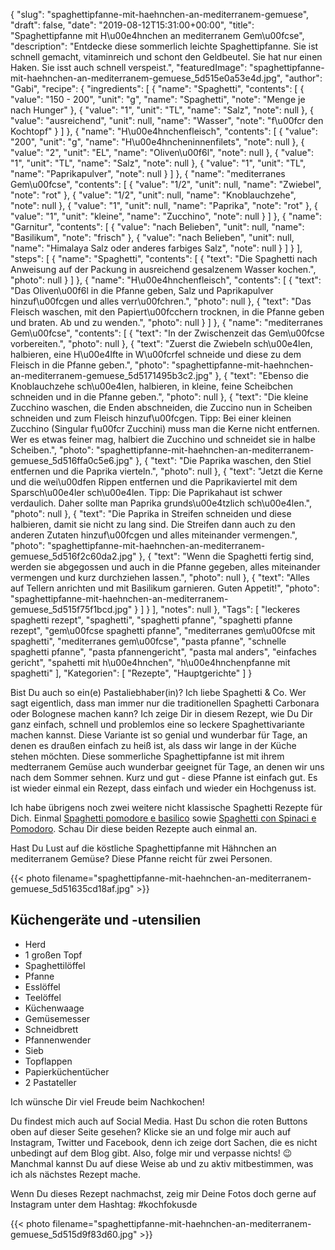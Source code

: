 {
    "slug": "spaghettipfanne-mit-haehnchen-an-mediterranem-gemuese",
    "draft": false,
    "date": "2019-08-12T15:31:00+00:00",
    "title": "Spaghettipfanne mit H\u00e4hnchen an mediterranem Gem\u00fcse",
    "description": "Entdecke diese sommerlich leichte Spaghettipfanne. Sie ist schnell gemacht, vitaminreich und schont den Geldbeutel. Sie hat nur einen Haken. Sie isst auch schnell verspeist.",
    "featuredImage": "spaghettipfanne-mit-haehnchen-an-mediterranem-gemuese_5d515e0a53e4d.jpg",
    "author": "Gabi",
    "recipe": {
        "ingredients": [
            {
                "name": "Spaghetti",
                "contents": [
                    {
                        "value": "150 - 200",
                        "unit": "g",
                        "name": "Spaghetti",
                        "note": "Menge je nach Hunger"
                    },
                    {
                        "value": "1",
                        "unit": "TL",
                        "name": "Salz",
                        "note": null
                    },
                    {
                        "value": "ausreichend",
                        "unit": null,
                        "name": "Wasser",
                        "note": "f\u00fcr den Kochtopf"
                    }
                ]
            },
            {
                "name": "H\u00e4hnchenfleisch",
                "contents": [
                    {
                        "value": "200",
                        "unit": "g",
                        "name": "H\u00e4hncheninnenfilets",
                        "note": null
                    },
                    {
                        "value": "2",
                        "unit": "EL",
                        "name": "Oliven\u00f6l",
                        "note": null
                    },
                    {
                        "value": "1",
                        "unit": "TL",
                        "name": "Salz",
                        "note": null
                    },
                    {
                        "value": "1",
                        "unit": "TL",
                        "name": "Paprikapulver",
                        "note": null
                    }
                ]
            },
            {
                "name": "mediterranes Gem\u00fcse",
                "contents": [
                    {
                        "value": "1\/2",
                        "unit": null,
                        "name": "Zwiebel",
                        "note": "rot"
                    },
                    {
                        "value": "1\/2",
                        "unit": null,
                        "name": "Knoblauchzehe",
                        "note": null
                    },
                    {
                        "value": "1",
                        "unit": null,
                        "name": "Paprika",
                        "note": "rot"
                    },
                    {
                        "value": "1",
                        "unit": "kleine",
                        "name": "Zucchino",
                        "note": null
                    }
                ]
            },
            {
                "name": "Garnitur",
                "contents": [
                    {
                        "value": "nach Belieben",
                        "unit": null,
                        "name": "Basilikum",
                        "note": "frisch"
                    },
                    {
                        "value": "nach Belieben",
                        "unit": null,
                        "name": "Himalaya Salz oder anderes farbiges Salz",
                        "note": null
                    }
                ]
            }
        ],
        "steps": [
            {
                "name": "Spaghetti",
                "contents": [
                    {
                        "text": "Die Spaghetti nach Anweisung auf der Packung in ausreichend gesalzenem Wasser kochen.",
                        "photo": null
                    }
                ]
            },
            {
                "name": "H\u00e4hnchenfleisch",
                "contents": [
                    {
                        "text": "Das Oliven\u00f6l in die Pfanne geben, Salz und Paprikapulver hinzuf\u00fcgen und alles verr\u00fchren.",
                        "photo": null
                    },
                    {
                        "text": "Das Fleisch waschen, mit den Papiert\u00fcchern trocknen, in die Pfanne geben und braten. Ab und zu wenden.",
                        "photo": null
                    }
                ]
            },
            {
                "name": "mediterranes Gem\u00fcse",
                "contents": [
                    {
                        "text": "In der Zwischenzeit das Gem\u00fcse vorbereiten.",
                        "photo": null
                    },
                    {
                        "text": "Zuerst die Zwiebeln sch\u00e4len, halbieren, eine H\u00e4lfte in W\u00fcrfel schneide und diese zu dem Fleisch in die Pfanne geben.",
                        "photo": "spaghettipfanne-mit-haehnchen-an-mediterranem-gemuese_5d5171495b3c2.jpg"
                    },
                    {
                        "text": "Ebenso die Knoblauchzehe sch\u00e4len, halbieren,  in kleine, feine Scheibchen schneiden und in die Pfanne geben.",
                        "photo": null
                    },
                    {
                        "text": "Die kleine Zucchino waschen, die Enden abschneiden, die Zuccino nun in Scheiben schneiden und zum Fleisch hinzuf\u00fcgen. Tipp: Bei einer kleinen Zucchino (Singular f\u00fcr Zucchini) muss man die Kerne nicht entfernen. Wer es etwas feiner mag, halbiert die Zucchino und schneidet sie in halbe Scheiben.",
                        "photo": "spaghettipfanne-mit-haehnchen-an-mediterranem-gemuese_5d516ffa0c5e6.jpg"
                    },
                    {
                        "text": "Die Paprika waschen, den Stiel entfernen und die Paprika vierteln.",
                        "photo": null
                    },
                    {
                        "text": "Jetzt die Kerne und die wei\u00dfen Rippen entfernen und die Paprikaviertel mit dem Sparsch\u00e4ler sch\u00e4len. Tipp: Die Paprikahaut ist schwer verdaulich. Daher sollte man Paprika grunds\u00e4tzlich sch\u00e4len.",
                        "photo": null
                    },
                    {
                        "text": "Die Paprika in Streifen schneiden und diese halbieren, damit sie nicht zu lang sind. Die Streifen dann auch zu den anderen Zutaten hinzuf\u00fcgen und alles miteinander vermengen.",
                        "photo": "spaghettipfanne-mit-haehnchen-an-mediterranem-gemuese_5d516f2c60da2.jpg"
                    },
                    {
                        "text": "Wenn die Spaghetti fertig sind, werden sie abgegossen und auch in die Pfanne gegeben, alles miteinander vermengen und kurz durchziehen lassen.",
                        "photo": null
                    },
                    {
                        "text": "Alles auf Tellern anrichten und mit Basilikum garnieren. Guten Appetit!",
                        "photo": "spaghettipfanne-mit-haehnchen-an-mediterranem-gemuese_5d515f75f1bcd.jpg"
                    }
                ]
            }
        ],
        "notes": null
    },
    "Tags": [
        "leckeres spaghetti rezept",
        "spaghetti",
        "spaghetti pfanne",
        "spaghetti pfanne rezept",
        "gem\u00fcse spaghetti pfanne",
        "mediterranes gem\u00fcse mit spaghetti",
        "mediterranes gem\u00fcse",
        "pasta pfanne",
        "schnelle spaghetti pfanne",
        "pasta pfannengericht",
        "pasta mal anders",
        "einfaches gericht",
        "spahetti mit h\u00e4hnchen",
        "h\u00e4hnchenpfanne mit spaghetti"
    ],
    "Kategorien": [
        "Rezepte",
        "Hauptgerichte"
    ]
}

Bist Du auch so ein(e) Pastaliebhaber(in)? Ich liebe Spaghetti & Co. Wer sagt eigentlich, dass man immer nur die traditionellen Spaghetti Carbonara oder Bolognese machen kann? Ich zeige Dir in diesem Rezept, wie Du Dir ganz einfach, schnell und problemlos eine so leckere Spaghettivariante machen kannst. Diese Variante ist so genial und wunderbar für Tage, an denen es draußen einfach zu heiß ist, als dass wir lange in der Küche stehen möchten. Diese sommerliche Spaghettipfanne ist mit ihrem medterranem Gemüse auch wunderbar geeignet für Tage, an denen wir uns nach dem Sommer sehnen. Kurz und gut - diese Pfanne ist einfach gut. Es ist wieder einmal ein Rezept, dass einfach und wieder ein Hochgenuss ist.

Ich habe übrigens noch zwei weitere nicht klassische Spaghetti Rezepte für Dich. Einmal [Spaghetti pomodore e basilico](https://kochfokus.de/artikel/spaghetti-mit-tomaten-und-basilikum/ "Spaghetti pomodore e basilico") sowie [Spaghetti con Spinaci e Pomodoro](https://kochfokus.de/artikel/spaghetti-con-spinaci-e-pomodoro/ "Spaghetti con Spinaci e Pomodoro"). Schau Dir diese beiden Rezepte auch einmal an.

Hast Du Lust auf die köstliche Spaghettipfanne  mit Hähnchen an mediterranem Gemüse? Diese Pfanne reicht für zwei Personen.

{{< photo filename="spaghettipfanne-mit-haehnchen-an-mediterranem-gemuese_5d51635cd18af.jpg" >}}

## Küchengeräte und -utensilien

- Herd
- 1 großen Topf
- Spaghettilöffel
- Pfanne
- Esslöffel
- Teelöffel
- Küchenwaage
- Gemüsemesser
- Schneidbrett
- Pfannenwender
- Sieb
- Topflappen
- Papierküchentücher
- 2 Pastateller

Ich wünsche Dir viel Freude beim Nachkochen!

Du findest mich auch auf Social Media. Hast Du schon die roten Buttons oben auf dieser Seite gesehen? Klicke sie an und folge mir auch auf Instagram, Twitter und Facebook, denn ich zeige dort Sachen, die es nicht unbedingt auf dem Blog gibt. Also, folge mir und verpasse nichts! 😉 Manchmal kannst Du auf diese Weise ab und zu aktiv mitbestimmen, was ich als nächstes Rezept mache.

Wenn Du dieses Rezept nachmachst, zeig mir Deine Fotos doch gerne auf Instagram unter dem Hashtag: #kochfokusde

{{< photo filename="spaghettipfanne-mit-haehnchen-an-mediterranem-gemuese_5d515d9f83d60.jpg" >}}